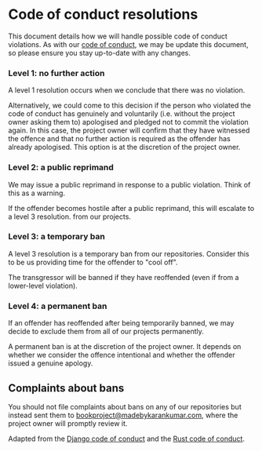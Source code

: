 # Code of conduct resolutions

This document details how we will handle possible code of conduct violations. 
As with our [code of conduct](https://project-books.github.io/code-of-conduct/), 
we may be update this document, so please ensure you stay up-to-date with any changes.

### Level 1: no further action

A level 1 resolution occurs when we conclude that there was no violation. 

Alternatively, we could come to this decision if the person who violated the code of conduct has 
genuinely and voluntarily (i.e. without the project owner asking them to) apologised and pledged not 
to commit the violation again. In this case, the project owner will confirm that they have witnessed 
the offence and that no further action is required as the offender has already apologised. 
This option is at the discretion of the project owner.

### Level 2: a public reprimand

We may issue a public reprimand in response to a public violation. Think of this as a warning.

If the offender becomes hostile after a public reprimand, this will escalate to a level 3 resolution.
from our projects.

### Level 3: a temporary ban

A level 3 resolution is a temporary ban from our repositories. 
Consider this to be us providing time for the offender to "cool off".

The transgressor will be banned if they have reoffended (even if from a lower-level violation).

### Level 4: a permanent ban

If an offender has reoffended after being temporarily banned, we may decide to exclude them from all 
of our projects permanently. 

A permanent ban is at the discretion of the project owner. It depends on whether we consider the 
offence intentional and whether the offender issued a genuine apology.

## Complaints about bans

You should not file complaints about bans on any of our repositories but instead sent them to 
bookproject@madebykarankumar.com, where the project owner will promptly review it.

Adapted from the [Django code of conduct](https://www.djangoproject.com/conduct/) and the 
[Rust code of conduct](https://www.rust-lang.org/policies/code-of-conduct).
